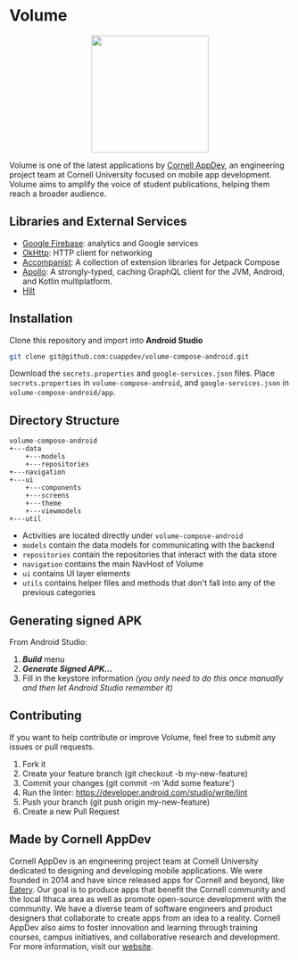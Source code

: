 # Volume

<p align="center"><img src=https://user-images.githubusercontent.com/60499584/109596393-25c91780-7ae4-11eb-86da-89e3bb5d72b4.png?content-type=image%2Fpng width=210/></p>

Volume is one of the latest applications by [Cornell AppDev](http://cornellappdev.com), an engineering project team at Cornell University focused on mobile app development. Volume aims to amplify the voice of student publications, helping them reach a broader audience.

## Libraries and External Services

- [Google Firebase](https://firebase.google.com/docs/android/setup): analytics and Google services
- [OkHttp](https://github.com/square/okhttp): HTTP client for networking
- [Accompanist](https://github.com/google/accompanist): A collection of extension libraries for Jetpack Compose
- [Apollo](https://github.com/apollographql/apollo-kotlin): A strongly-typed, caching GraphQL client for the JVM, Android, and Kotlin multiplatform.
- [Hilt](https://dagger.dev/hilt/)

## Installation
Clone this repository and import into **Android Studio**
```bash
git clone git@github.com:cuappdev/volume-compose-android.git
```

Download the ```secrets.properties``` and ```google-services.json``` files. Place ```secrets.properties``` in ```volume-compose-android```, and ```google-services.json``` in ```volume-compose-android/app```.

## Directory Structure

```
volume-compose-android
+---data
    +---models
    +---repositories
+---navigation
+---ui
    +---components
    +---screens
    +---theme
    +---viewmodels
+---util
```

- Activities are located directly under `volume-compose-android`
- `models` contain the data models for communicating with the backend
- `repositories` contain the repositories that interact with the data store
- `navigation` contains the main NavHost of Volume
- `ui` contains UI layer elements
- `utils` contains helper files and methods that don't fall into any of the previous categories

## Generating signed APK
From Android Studio:
1. ***Build*** menu
2. ***Generate Signed APK...***
3. Fill in the keystore information *(you only need to do this once manually and then let Android Studio remember it)*

## Contributing

If you want to help contribute or improve Volume, feel free to submit any issues or pull requests.

1. Fork it
2. Create your feature branch (git checkout -b my-new-feature)
3. Commit your changes (git commit -m 'Add some feature')
4. Run the linter: https://developer.android.com/studio/write/lint
5. Push your branch (git push origin my-new-feature)
6. Create a new Pull Request

## Made by Cornell AppDev

Cornell AppDev is an engineering project team at Cornell University dedicated to designing and developing mobile applications. We were founded in 2014 and have since released apps for Cornell and beyond, like [Eatery](https://play.google.com/store/apps/details?id=com.cornellappdev.android.eatery&gl=US). Our goal is to produce apps that benefit the Cornell community and the local Ithaca area as well as promote open-source development with the community. We have a diverse team of software engineers and product designers that collaborate to create apps from an idea to a reality. Cornell AppDev also aims to foster innovation and learning through training courses, campus initiatives, and collaborative research and development. For more information, visit our [website](http://www.cornellappdev.com/).

